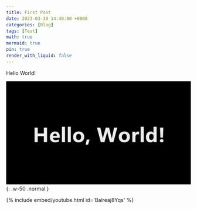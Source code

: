 ```yaml
---
title: First Post
date: 2023-03-30 14:40:00 +0800
categories: [Blog]
tags: [Test]
math: true
mermaid: true
pin: true
render_with_liquid: false
---
```


Hello World!

![Hello World](/assets/img/posts/HelloWorld.jpg){: .w-50 .normal }

{% include embed/youtube.html id='Balreaj8Yqs' %}